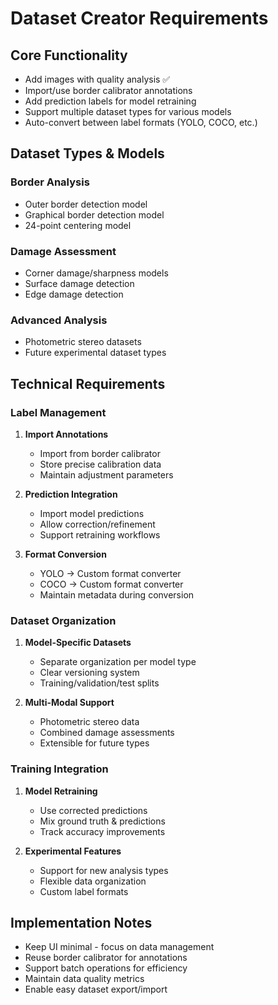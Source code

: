 # Dataset Creator Requirements

## Core Functionality
- Add images with quality analysis ✅
- Import/use border calibrator annotations
- Add prediction labels for model retraining
- Support multiple dataset types for various models
- Auto-convert between label formats (YOLO, COCO, etc.)

## Dataset Types & Models

### Border Analysis
- Outer border detection model
- Graphical border detection model
- 24-point centering model

### Damage Assessment
- Corner damage/sharpness models
- Surface damage detection
- Edge damage detection

### Advanced Analysis
- Photometric stereo datasets
- Future experimental dataset types

## Technical Requirements

### Label Management
1. **Import Annotations**
   - Import from border calibrator
   - Store precise calibration data
   - Maintain adjustment parameters

2. **Prediction Integration**
   - Import model predictions
   - Allow correction/refinement
   - Support retraining workflows

3. **Format Conversion**
   - YOLO → Custom format converter
   - COCO → Custom format converter
   - Maintain metadata during conversion

### Dataset Organization
1. **Model-Specific Datasets**
   - Separate organization per model type
   - Clear versioning system
   - Training/validation/test splits

2. **Multi-Modal Support**
   - Photometric stereo data
   - Combined damage assessments
   - Extensible for future types

### Training Integration
1. **Model Retraining**
   - Use corrected predictions
   - Mix ground truth & predictions
   - Track accuracy improvements

2. **Experimental Features**
   - Support for new analysis types
   - Flexible data organization
   - Custom label formats

## Implementation Notes

- Keep UI minimal - focus on data management
- Reuse border calibrator for annotations
- Support batch operations for efficiency
- Maintain data quality metrics
- Enable easy dataset export/import